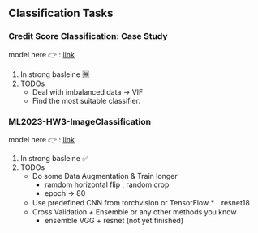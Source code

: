 ## Classification Tasks
### Credit Score Classification: Case Study
model here :point_right: : [link]()
1. In strong basleine :u7121:
2. TODOs
   * Deal with imbalanced data -> VIF
   * Find the most suitable classifier.
### ML2023-HW3-ImageClassification
model here :point_right: : [link]()
1. In strong basleine :white_check_mark:
2. TODOs
   * Do some Data Augmentation & Train longer
      * ramdom horizontal flip , random crop
      * epoch -> 80
   * Use predefined CNN from torchvision or TensorFlow 
      *　resnet18
   * Cross Validation + Ensemble or any other methods you know
      * ensemble VGG + resnet (not yet finished)
